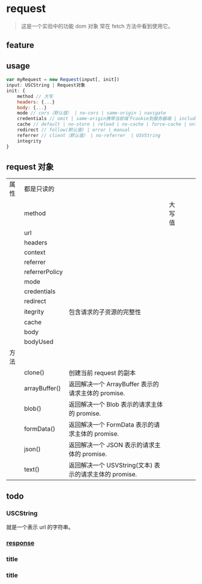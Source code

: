 # request

> 这是一个实验中的功能
> dom 对象
> 常在 fetch 方法中看到使用它。

## feature

## usage

```js
var myRequest = new Request(input[, init])
input: USCString | Request对象
init: {
    method // 大写
    headers: {...}
    body: {...}
    mode // cors（默认值） | no-cors | same-origin | navigate
    credentials // omit | same-origin携带当前域下cookie到服务器端 | include携带all-sites下的cookie到服务器端
    cache // default | no-store | reload | no-cache | force-cache | only-if-cached
    redirect // follow(默认值) | error | manual
    referrer // client（默认值） | no-referrer  | USVString
    integrity
}
```

## request 对象

|      |                |                                                        |        |     |     |
| ---- | -------------- | ------------------------------------------------------ | ------ | --- | --- |
| 属性 | 都是只读的     |                                                        |        |     |     |
|      | method         |                                                        | 大写值 |     |     |
|      | url            |                                                        |        |     |     |
|      | headers        |                                                        |        |     |     |
|      | context        |                                                        |        |     |     |
|      | referrer       |                                                        |        |     |     |
|      | referrerPolicy |                                                        |        |     |     |
|      | mode           |                                                        |        |     |     |
|      | credentials    |                                                        |        |     |     |
|      | redirect       |                                                        |        |     |     |
|      | itegrity       | 包含请求的子资源的完整性                               |        |     |     |
|      | cache          |                                                        |        |     |     |
|      | body           |                                                        |        |     |     |
|      | bodyUsed       |                                                        |        |     |     |
| 方法 |                |                                                        |        |     |     |
|      | clone()        | 创建当前 request 的副本                                |        |     |     |
|      | arrayBuffer()  | 返回解决一个 ArrayBuffer 表示的请求主体的 promise.     |        |     |     |
|      | blob()         | 返回解决一个 Blob 表示的请求主体的 promise.            |        |     |     |
|      | formData()     | 返回解决一个 FormData 表示的请求主体的 promise.        |        |     |     |
|      | json()         | 返回解决一个 JSON 表示的请求主体的 promise.            |        |     |     |
|      | text()         | 返回解决一个 USVString(文本) 表示的请求主体的 promise. |        |     |     |

## todo

### USCString

就是一个表示 url 的字符串。

### [response](/language/javascript/response.html)

### title

### title
